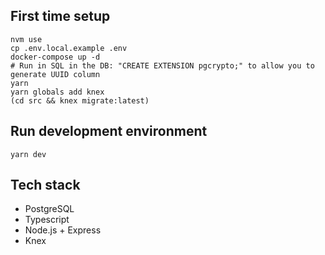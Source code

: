 ## First time setup

```
nvm use
cp .env.local.example .env
docker-compose up -d
# Run in SQL in the DB: "CREATE EXTENSION pgcrypto;" to allow you to generate UUID column
yarn
yarn globals add knex
(cd src && knex migrate:latest)
```

## Run development environment

`yarn dev`

## Tech stack

- PostgreSQL
- Typescript
- Node.js + Express
- Knex
